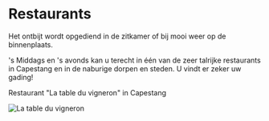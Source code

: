 # Restaurants

Het ontbijt wordt opgediend in de zitkamer of bij mooi weer op de binnenplaats.

's Middags en 's avonds kan u terecht in één van de zeer talrijke restaurants in Capestang en in de naburige dorpen en steden. U vindt er zeker uw gading!


Restaurant "La table du vigneron" in Capestang

![La table du vigneron](/images/restaurants.jpg)